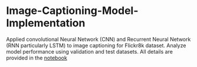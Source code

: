 # Image-Captioning-Model-Implementation
Applied convolutional Neural Network (CNN) and Recurrent Neural Network (RNN
particularly LSTM) to image captioning for Flickr8k dataset. Analyze model
performance using validation and test datasets. All details are provided in the [notebook](https://colab.research.google.com/drive/1nbq0I2pqD8PWyLzttgfRqEwV4xT7_y8_?usp=drive_link)
